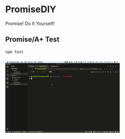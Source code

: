 # PromiseDIY

Promise! Do It Yourself!

## Promise/A+ Test

```
npm test
```

![Promise-DIY test result](https://github.com/FrankYang0529/Promise-DIY/blob/master/PromiseDIY-test.gif?raw=true)
